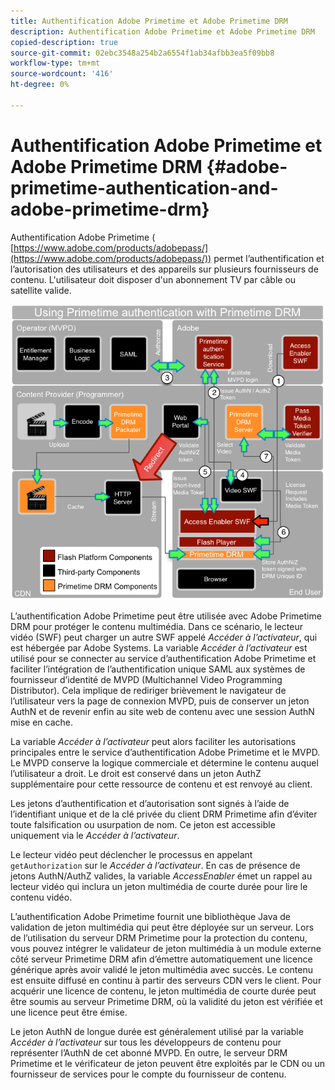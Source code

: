 ```yaml
---
title: Authentification Adobe Primetime et Adobe Primetime DRM
description: Authentification Adobe Primetime et Adobe Primetime DRM
copied-description: true
source-git-commit: 02ebc3548a254b2a6554f1ab34afbb3ea5f09bb8
workflow-type: tm+mt
source-wordcount: '416'
ht-degree: 0%

---
```


# Authentification Adobe Primetime et Adobe Primetime DRM {#adobe-primetime-authentication-and-adobe-primetime-drm}

Authentification Adobe Primetime ( [https://www.adobe.com/products/adobepass/](https://www.adobe.com/products/adobepass/)) permet l’authentification et l’autorisation des utilisateurs et des appareils sur plusieurs fournisseurs de contenu. L&#39;utilisateur doit disposer d&#39;un abonnement TV par câble ou satellite valide.

<!--<a id="fig_cln_bc2_44"></a>-->

![](assets/AdobePass_web.png)

L’authentification Adobe Primetime peut être utilisée avec Adobe Primetime DRM pour protéger le contenu multimédia. Dans ce scénario, le lecteur vidéo (SWF) peut charger un autre SWF appelé *Accéder à l’activateur*, qui est hébergée par Adobe Systems. La variable *Accéder à l’activateur* est utilisé pour se connecter au service d’authentification Adobe Primetime et faciliter l’intégration de l’authentification unique SAML aux systèmes de fournisseur d’identité de MVPD (Multichannel Video Programming Distributor). Cela implique de rediriger brièvement le navigateur de l’utilisateur vers la page de connexion MVPD, puis de conserver un jeton AuthN et de revenir enfin au site web de contenu avec une session AuthN mise en cache.

La variable *Accéder à l’activateur* peut alors faciliter les autorisations principales entre le service d’authentification Adobe Primetime et le MVPD. Le MVPD conserve la logique commerciale et détermine le contenu auquel l’utilisateur a droit. Le droit est conservé dans un jeton AuthZ supplémentaire pour cette ressource de contenu et est renvoyé au client.

Les jetons d’authentification et d’autorisation sont signés à l’aide de l’identifiant unique et de la clé privée du client DRM Primetime afin d’éviter toute falsification ou usurpation de nom. Ce jeton est accessible uniquement via le *Accéder à l’activateur*.

Le lecteur vidéo peut déclencher le processus en appelant `getAuthorization` sur le *Accéder à l’activateur*. En cas de présence de jetons AuthN/AuthZ valides, la variable *AccessEnabler* émet un rappel au lecteur vidéo qui inclura un jeton multimédia de courte durée pour lire le contenu vidéo.

L’authentification Adobe Primetime fournit une bibliothèque Java de validation de jeton multimédia qui peut être déployée sur un serveur. Lors de l’utilisation du serveur DRM Primetime pour la protection du contenu, vous pouvez intégrer le validateur de jeton multimédia à un module externe côté serveur Primetime DRM afin d’émettre automatiquement une licence générique après avoir validé le jeton multimédia avec succès. Le contenu est ensuite diffusé en continu à partir des serveurs CDN vers le client. Pour acquérir une licence de contenu, le jeton multimédia de courte durée peut être soumis au serveur Primetime DRM, où la validité du jeton est vérifiée et une licence peut être émise.

Le jeton AuthN de longue durée est généralement utilisé par la variable *Accéder à l’activateur* sur tous les développeurs de contenu pour représenter l’AuthN de cet abonné MVPD. En outre, le serveur DRM Primetime et le vérificateur de jeton peuvent être exploités par le CDN ou un fournisseur de services pour le compte du fournisseur de contenu.

